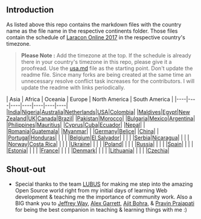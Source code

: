 ## Introduction

As listed above this repo contains the markdown files with the country name as the file name in the respective continents folder. Those files contain the schedule of [Laracon Online 2017](https://laracon.net/) in the respective country's timezone.

> **Please Note :**
Add the timezone at the top. If the schedule is already there in your country's timezone in this repo, please give it a proofread. Use the [usa.md](https://github.com/introwit/laracon-online-schedule/blob/master/NorthAmerica/usa.md) file as the starting point. Don't update the readme file. Since many forks are being created at the same time an unnecessary resolve conflict task increases for the contributors. I will update the readme with links periodically.

| Asia | Africa | Oceania | Europe | North America | South America |
|----|----|----|----|----|----|----|
|[India](Asia/india.md)|[Nigeria](Africa/nigeria.md)|[Australia](Oceania/australia.md)|[Netherlands](Europe/netherlands.md)|[USA](NorthAmerica/usa.md)|[Colombia](SouthAmerica/colombia.md)|
|[Maldives](Asia/maldives.md)|[Egypt](Africa/egypt.md)|[New Zealand](Oceania/new-zealand.md)|[UK](Europe/uk.md)|[Canada](NorthAmerica/canada.md)|[Brazil](SouthAmerica/brazil.md)|
|[Pakistan](Asia/pakistan.md)|[Morocco](Africa/morocco)|	|[Bulgaria](Europe/bulgaria.md)|[Mexico](NorthAmerica/mexico.md)|[Argentina](SouthAmerica/argentina.md)|
|[Philippines](Asia/philippines.md)|[Mauritius](Africa/mauritius)|	|[Cyprus](Europe/cyprus.md)|[Cuba](NorthAmerica/cuba.md)|[Ecuador](SouthAmerica/ecuador.md)|
|[Nepal](Asia/nepal.md)|    |	|[Romania](Europe/romania.md)|[Guatemala](NorthAmerica/guatemala.md)|
|[Myanmar](Asia/myanmar.md)| 	|	|[Germany](Europe/germany.md)|[Belice](NorthAmerica/belice.md)|
|[China](Asia/china.md)| 	|	|[Portugal](Europe/portugal.md)|[Honduras](NorthAmerica/honduras.md)|
|	| 	|	|[Belgium](Europe/belgium.md)|[El Salvador](NorthAmerica/el-salvador.md)|
|	| 	|	|[Serbia](Europe/serbia.md)|[Nicaragua](NorthAmerica/nicaragua.md)|
|	| 	|	|[Norway](Europe/norway.md)|[Costa Rica](NorthAmerica/costa-rica.md)|
|	| 	|	|[Ukraine](Europe/ukraine.md)|
|	| 	|	|[Poland](Europe/poland.md)|
|	| 	|	|[Russia](Europe/russia.md)|
|	| 	|	|[Spain](Europe/spain.md)|
|	| 	|	|[Estonia](Europe/estonia.md)|
|	| 	|	|[France](Europe/france.md)|
|	| 	|	|[Denmark](Europe/denmark.md)|
|	| 	|	|[Lithuania](Europe/lithuania.md)|
|	| 	|	|[Czechia](Europe/czechia.md)|

## Shout-out

- Special thanks to the team [LUBUS](https://github.com/lubusIN) for making me step into the amazing Open Source world right from my initial days of learning Web development & teaching me the importance of community work. Also a BIG thank you to [Jeffrey Way](https://twitter.com/jeffrey_way), [Alex Garrett](https://twitter.com/alexjgarrett), [Ajit Bohra](https://twitter.com/ajitbohra), & [Pravin Prajapati](https://twitter.com/buddhamaan) for being the best companion in teaching & learning things with me :)
